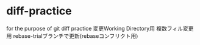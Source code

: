 # diff-practice
for the purpose of git diff practice
変更Working Directory用
複数フィル変更用
rebase-trialブランチで更新(rebaseコンフリクト用)
